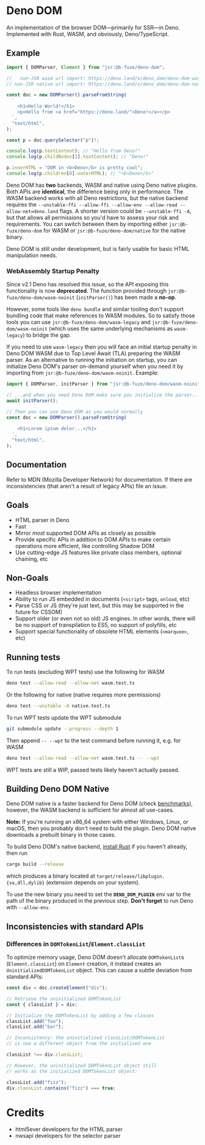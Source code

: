 # Deno DOM

An implementation of the browser DOM—primarily for SSR—in Deno. Implemented with
Rust, WASM, and obviously, Deno/TypeScript.

## Example

```typescript
import { DOMParser, Element } from "jsr:@b-fuze/deno-dom";

//   non-JSR wasm url import: https://deno.land/x/deno_dom/deno-dom-wasm.ts
// non-JSR native url import: https://deno.land/x/deno_dom/deno-dom-native.ts

const doc = new DOMParser().parseFromString(
  `
    <h1>Hello World!</h1>
    <p>Hello from <a href="https://deno.land/">Deno!</a></p>
  `,
  "text/html",
);

const p = doc.querySelector("p")!;

console.log(p.textContent); // "Hello from Deno!"
console.log(p.childNodes[1].textContent); // "Deno!"

p.innerHTML = "DOM in <b>Deno</b> is pretty cool";
console.log(p.children[0].outerHTML); // "<b>Deno</b>"
```

Deno DOM has **two** backends, WASM and native using Deno native plugins. Both
APIs are **identical**, the difference being only in performance. The WASM
backend works with all Deno restrictions, but the native backend requires the
`--unstable-ffi --allow-ffi --allow-env --allow-read --allow-net=deno.land`
flags. A shorter version could be `--unstable-ffi -A`, but that allows all
permissions so you'd have to assess your risk and requirements. You can switch
between them by importing either `jsr:@b-fuze/deno-dom` for WASM or
`jsr:@b-fuze/deno-dom/native` for the native binary.

Deno DOM is still under development, but is fairly usable for basic HTML
manipulation needs.

### WebAssembly Startup Penalty

Since v2.1 Deno has resolved this issue, so the API exposing this functionality
is now **deprecated**. The function provided through
`jsr:@b-fuze/deno-dom/wasm-noinit` (`initParser()`) has been made a **no-op**.

However, some tools like `deno bundle` and similar tooling don't support
bundling code that make references to WASM modules. So to satisfy those tools
you can use `jsr:@b-fuze/deno-dom/wasm-legacy` and
`jsr:@b-fuze/deno-dom/wasm-noinit` (which uses the same underlying mechanisms as
`wasm-legacy`) to bridge the gap.

If you need to use `wasm-legacy` then you will face an initial startup penalty
in Deno DOM WASM due to Top Level Await (TLA) preparing the WASM parser. As an
alternative to running the initiation on startup, you can initialize Deno DOM's
parser on-demand yourself when you need it by importing from
`jsr:@b-fuze/deno-dom/wasm-noinit`. Example:

```typescript
import { DOMParser, initParser } from "jsr:@b-fuze/deno-dom/wasm-noinit";

// ...and when you need Deno DOM make sure you initialize the parser...
await initParser();

// Then you can use Deno DOM as you would normally
const doc = new DOMParser().parseFromString(
  `
    <h1>Lorem ipsum dolor...</h1>
  `,
  "text/html",
);
```

## Documentation

Refer to MDN (Mozilla Developer Network) for documentation. If there are
inconsistencies (that aren't a result of legacy APIs) file an issue.

## Goals

- HTML parser in Deno
- Fast
- Mirror _most_ supported DOM APIs as closely as possible
- Provide specific APIs in addition to DOM APIs to make certain operations more
  efficient, like controlling Shadow DOM
- Use cutting-edge JS features like private class members, optional chaining,
  etc

## Non-Goals

- Headless browser implementation
- Ability to run JS embedded in documents (`<script>` tags, `onload`, etc)
- Parse CSS or JS (they're just text, but this may be supported in the future
  for CSSOM)
- Support older (or even not so old) JS engines. In other words, there will be
  no support of transpilation to ES5, no support of polyfills, etc
- Support special functionality of obsolete HTML elements (`<marquee>`, etc)

## Running tests

To run tests (excluding WPT tests) use the following for WASM

```sh
deno test --allow-read --allow-net wasm.test.ts
```

Or the following for native (native requires more permissions)

```sh
deno test --unstable -A native.test.ts
```

To run WPT tests update the WPT submodule

```sh
git submodule update --progress --depth 1
```

Then append `-- --wpt` to the test command before running it, e.g. for WASM

```sh
deno test --allow-read --allow-net wasm.test.ts -- --wpt
```

WPT tests are still a WIP, passed tests likely haven't actually passed.

## Building Deno DOM Native

Deno DOM native is a faster backend for Deno DOM (check [benchmarks](./bench/)),
however, the WASM backend is sufficient for almost all use-cases.

**Note:** If you're running an x86\_64 system with either Windows, Linux, or
macOS, then you probably don't need to build the plugin. Deno DOM native
downloads a prebuilt binary in those cases.

To build Deno DOM's native backend,
[install Rust](https://www.rust-lang.org/learn/get-started) if you haven't
already, then run

```sh
cargo build --release
```

which produces a binary located at `target/release/libplugin.{so,dll,dylib}`
(extension depends on your system).

To use the new binary you need to set the **`DENO_DOM_PLUGIN`** env var to the
path of the binary produced in the previous step. **Don't forget** to run Deno
with `--allow-env`.

## Inconsistencies with standard APIs

### Differences in `DOMTokenList`/`Element.classList`

To optimize memory usage, Deno DOM doesn't allocate `DOMTokenList`s
(`Element.classList`) on `Element` creation, it instead creates an
`UninitializedDOMTokenList` object. This can cause a subtle deviation from
standard APIs:

```typescript
const div = doc.createElement("div");

// Retrieve the uninitialized DOMTokenList
const { classList } = div;

// Initialize the DOMTokenList by adding a few classes
classList.add("foo");
classList.add("bar");

// Inconsistency: the uninitialized classList/DOMTokenList
// is now a different object from the initialized one

classList !== div.classList;

// However, the uninitialized DOMTokenList object still
// works as the initialized DOMTokenList object:

classList.add("fizz");
div.classList.contains("fizz") === true;
```

# Credits

- html5ever developers for the HTML parser
- nwsapi developers for the selector parser
